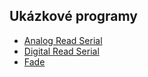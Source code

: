 ## Ukázkové programy



* [Analog Read Serial](https://docu.byzance.cz/programovani/ukazkove-programy/analog-read-serial.html)
* [Digital Read Serial](https://docu.byzance.cz/programovani/ukazkove-programy/digital-read-serial.html)
* [Fade](https://docu.byzance.cz/programovani/ukazkove-programy/fade.html)





